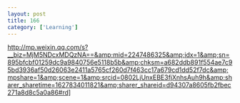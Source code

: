 ```yaml
---
layout: post
title: 166
category: ['Learning']
---
```


http://mp.weixin.qq.com/s?__biz=MjM5NDcxMDQzNA==&amp;mid=2247486325&amp;idx=1&amp;sn=895bfcbf01259dc9a9840756e5118b5b&amp;chksm=a682ddb891f554ae7c95bd3936af50d26063e2411a5765cf260d7f463cc17a679cd1dd52f7dc&amp;mpshare=1&amp;scene=1&amp;srcid=0802LjUnxEBE3fjXnhsAuh9h&amp;sharer_sharetime=1627834011821&amp;sharer_shareid=d94307a8605fb2fbec271a8d8c5a0a86#rd]


